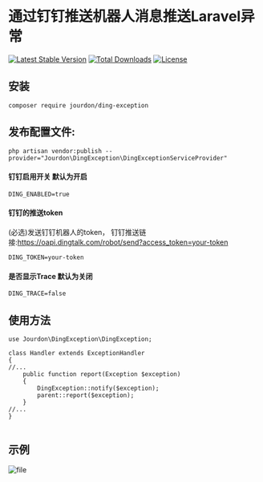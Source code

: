 # 通过钉钉推送机器人消息推送Laravel异常

[![Latest Stable Version](https://poser.pugx.org/jourdon/ding-exception/version)](https://github.com/jourdon/ding-exception)
[![Total Downloads](https://poser.pugx.org/jourdon/ding-exception/downloads)](https://packagist.org/packages/jourdon/ding-exception)
[![License](https://poser.pugx.org/jourdon/ding-exception/license)](https://packagist.org/packages/jourdon/ding-exception)

## 安装

`composer require jourdon/ding-exception`


## 发布配置文件:

`php artisan vendor:publish --provider="Jourdon\DingException\DingExceptionServiceProvider"`

#### 钉钉启用开关 默认为开启
```
DING_ENABLED=true
```
#### 钉钉的推送token
(必选)发送钉钉机器人的token，
钉钉推送链接:https://oapi.dingtalk.com/robot/send?access_token=your-token
```
DING_TOKEN=your-token
```
#### 是否显示Trace 默认为关闭
```
DING_TRACE=false
```
## 使用方法

```
use Jourdon\DingException\DingException;

class Handler extends ExceptionHandler
{
//...
    public function report(Exception $exception)
    {
        DingException::notify($exception);
        parent::report($exception);
    }
//...
}


```
## 示例
![file](https://lccdn.phphub.org/uploads/images/201807/30/10512/yO9UoTEPfw.png?imageView2/2/w/1240/h/0)